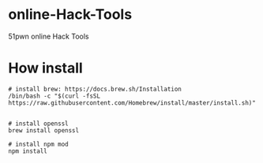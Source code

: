 # online-Hack-Tools
51pwn online Hack Tools

# How install
```
# install brew: https://docs.brew.sh/Installation
/bin/bash -c "$(curl -fsSL https://raw.githubusercontent.com/Homebrew/install/master/install.sh)"


# install openssl
brew install openssl

# install npm mod
npm install


```